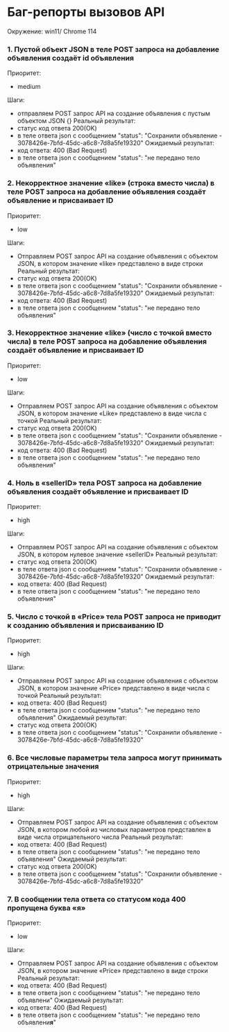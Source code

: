 # Баг-репорты вызовов API
Окружение:
win11/ Chrome 114

### 1. Пустой объект JSON в теле POST запроса на добавление объявления создаёт id объявления 

Приоритет:
- medium
  
Шаги:
- отправляем POST запрос API на создание объявления с пустым объектом JSON {}
Реальный результат:
- статус код ответа 200(OK)
-  в теле ответа json с сообщением "status": "Сохранили объявление - 3078426e-7bfd-45dc-a6c8-7d8a5fe19320" 
Ожидаемый результат:
- код ответа: 400 (Bad Request)
- в теле ответа json с сообщением "status": "не передано тело объявления"

### 2. Некорректное значение «like» (строка вместо числа) в теле POST запроса на добавление объявления создаёт объявление и присваивает ID 

Приоритет:
- low
  
Шаги:
- Отправляем POST запрос API на создание объявления с объектом JSON, в котором значение «like» представлено в виде строки
Реальный результат:
- статус код ответа 200(OK)
-  в теле ответа json с сообщением "status": "Сохранили объявление - 3078426e-7bfd-45dc-a6c8-7d8a5fe19320" 
Ожидаемый результат:
- код ответа: 400 (Bad Request)
- в теле ответа json с сообщением "status": "не передано тело объявления"

 ### 3. Некорректное значение «like» (число с точкой вместо числа) в теле POST запроса на добавление объявления создаёт объявление и присваивает ID 

Приоритет:
- low
  
Шаги:
- Отправляем POST запрос API на создание объявления с объектом JSON, в котором значение «Like» представлено в виде числа с точкой
Реальный результат:
- статус код ответа 200(OK)
-  в теле ответа json с сообщением "status": "Сохранили объявление - 3078426e-7bfd-45dc-a6c8-7d8a5fe19320" 
Ожидаемый результат:
- код ответа: 400 (Bad Request)
- в теле ответа json с сообщением "status": "не передано тело объявления" 

### 4. Ноль в «sellerID» тела POST запроса на добавление объявления создаёт объявление и присваивает ID

Приоритет:
- high
  
Шаги:
- Отправляем POST запрос API на создание объявления с объектом JSON, в котором нулевое значение «sellerID» 
Реальный результат:
- статус код ответа 200(OK)
-  в теле ответа json с сообщением "status": "Сохранили объявление - 3078426e-7bfd-45dc-a6c8-7d8a5fe19320" 
Ожидаемый результат:
- код ответа: 400 (Bad Request)
- в теле ответа json с сообщением "status": "не передано тело объявления" 

### 5. Число с точкой в «Price» тела POST запроса не приводит к созданию объявления и присваиванию ID

Приоритет:
- high
  
Шаги:
- Отправляем POST запрос API на создание объявления с объектом JSON, в котором значение «Price» представлено в виде числа с точкой 
Реальный результат:
- код ответа: 400 (Bad Request)
- в теле ответа json с сообщением "status": "не передано тело объявления"
Ожидаемый результат:
- статус код ответа 200(OK)
-  в теле ответа json с сообщением "status": "Сохранили объявление - 3078426e-7bfd-45dc-a6c8-7d8a5fe19320"

### 6. Все числовые параметры тела запроса могут принимать отрицательные значения

Приоритет:
- high
  
Шаги:
- Отправляем POST запрос API на создание объявления с объектом JSON, в котором любой из числовых параметров представлен в виде числа отрицательного числа 
Реальный результат:
- код ответа: 400 (Bad Request)
- в теле ответа json с сообщением "status": "не передано тело объявления"
Ожидаемый результат:
- статус код ответа 200(OK)
-  в теле ответа json с сообщением "status": "Сохранили объявление - 3078426e-7bfd-45dc-a6c8-7d8a5fe19320"

### 7. В сообщении тела ответа со статусом кода 400 пропущена буква «я»

Приоритет:
- low
  
Шаги:
- Отправляем POST запрос API на создание объявления с объектом JSON, в котором значение «Price» представлено в виде строки
Реальный результат:
- код ответа: 400 (Bad Request)
- в теле ответа json с сообщением "status": "не передано тело объявлени"
Ожидаемый результат:
- код ответа: 400 (Bad Request)
- в теле ответа json с сообщением "status": "не передано тело объявлени**я**"
